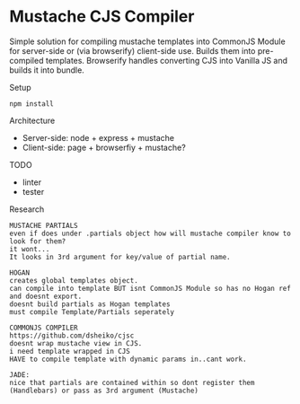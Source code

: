 # Mustache CJS Compiler

Simple solution for compiling mustache templates into CommonJS Module for server-side or (via browserify) client-side use.
Builds them into pre-compiled templates.
Browserify handles converting CJS into Vanilla JS and builds it into bundle.

Setup

    npm install

Architecture
- Server-side: node + express + mustache
- Client-side: page + browserfiy + mustache?

TODO
- linter
- tester

Research

    MUSTACHE PARTIALS
    even if does under .partials object how will mustache compiler know to look for them?
    it wont...
    It looks in 3rd argument for key/value of partial name.

    HOGAN
    creates global templates object.
    can compile into template BUT isnt CommonJS Module so has no Hogan ref and doesnt export.
    doesnt build partials as Hogan templates
    must compile Template/Partials seperately

    COMMONJS COMPILER
    https://github.com/dsheiko/cjsc
    doesnt wrap mustache view in CJS.
    i need template wrapped in CJS
    HAVE to compile template with dynamic params in..cant work.

    JADE:
    nice that partials are contained within so dont register them (Handlebars) or pass as 3rd argument (Mustache)
